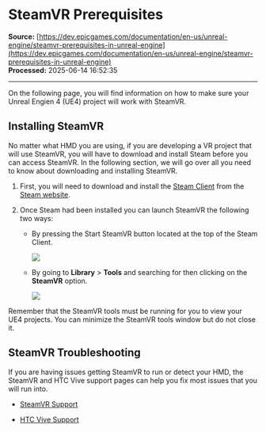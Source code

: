 # SteamVR Prerequisites

**Source:** [https://dev.epicgames.com/documentation/en-us/unreal-engine/steamvr-prerequisites-in-unreal-engine](https://dev.epicgames.com/documentation/en-us/unreal-engine/steamvr-prerequisites-in-unreal-engine)  
**Processed:** 2025-06-14 16:52:35

---

On the following page, you will find information on how to make sure your Unreal Engien 4 (UE4) project will work with SteamVR.

## Installing SteamVR

No matter what HMD you are using, if you are developing a VR project that will use SteamVR, you will have to download and install Steam before you can access SteamVR. In the following section, we will go over all you need to know about downloading and installing SteamVR.

1.  First, you will need to download and install the [Steam Client](http://store.steampowered.com/) from the [Steam website](http://store.steampowered.com/).
    
2.  Once Steam had been installed you can launch SteamVR the following two ways:
    
    -   By pressing the Start SteamVR button located at the top of the Steam Client.
        
        ![](https://d1iv7db44yhgxn.cloudfront.net/documentation/images/6af1d1e9-a073-4b45-b798-7027bd794483/steamvrprerec_00.png)
    -   By going to **Library** > **Tools** and searching for then clicking on the **SteamVR** option.
        
        ![](https://d1iv7db44yhgxn.cloudfront.net/documentation/images/584159e0-5a28-4c4e-a376-9f37c5db4edb/steamvrprerec_01.png)

Remember that the SteamVR tools must be running for you to view your UE4 projects. You can minimize the SteamVR tools window but do not close it.

## SteamVR Troubleshooting

If you are having issues getting SteamVR to run or detect your HMD, the SteamVR and HTC Vive support pages can help you fix most issues that you will run into.

-   [SteamVR Support](https://support.steampowered.com/kb_article.php?ref=8566-SDZC-9326)
    
-   [HTC Vive Support](https://www.vive.com/us/support/)